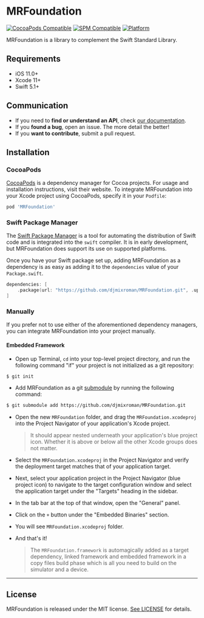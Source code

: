 # MRFoundation

[![CocoaPods Compatible](https://img.shields.io/cocoapods/v/MRFoundation.svg)](https://img.shields.io/cocoapods/v/MRFoundation.svg)
[![SPM Compatible](https://img.shields.io/badge/SPM-compatible-orange.svg?style=flat)](https://www.swift.org/package-manager/)
[![Platform](https://img.shields.io/cocoapods/p/MRFoundation.svg?style=flat)](http://cocoadocs.org/docsets/MRFoundation)

MRFoundation is a library to complement the Swift Standard Library.

## Requirements

- iOS 11.0+
- Xcode 11+
- Swift 5.1+

## Communication

- If you need to **find or understand an API**, check [our documentation](https://iammxrn.github.io/MRFoundation/).
- If you **found a bug**, open an issue. The more detail the better!
- If you **want to contribute**, submit a pull request.


## Installation

### CocoaPods

[CocoaPods](https://cocoapods.org) is a dependency manager for Cocoa projects. For usage and installation instructions, visit their website. To integrate MRFoundation into your Xcode project using CocoaPods, specify it in your `Podfile`:

```ruby
pod 'MRFoundation'
```

### Swift Package Manager

The [Swift Package Manager](https://swift.org/package-manager/) is a tool for automating the distribution of Swift code and is integrated into the `swift` compiler. It is in early development, but MRFoundation does support its use on supported platforms.

Once you have your Swift package set up, adding MRFoundation as a dependency is as easy as adding it to the `dependencies` value of your `Package.swift`.

```swift
dependencies: [
    .package(url: "https://github.com/djmixroman/MRFoundation.git", .upToNextMajor(from: "1.0.0"))
]
```

### Manually

If you prefer not to use either of the aforementioned dependency managers, you can integrate MRFoundation into your project manually.

#### Embedded Framework

- Open up Terminal, `cd` into your top-level project directory, and run the following command "if" your project is not initialized as a git repository:

```bash
$ git init
```

- Add MRFoundation as a git [submodule](http://git-scm.com/docs/git-submodule) by running the following command:

```bash
$ git submodule add https://github.com/djmixroman/MRFoundation.git
```

- Open the new `MRFoundation` folder, and drag the `MRFoundation.xcodeproj` into the Project Navigator of your application's Xcode project.

    > It should appear nested underneath your application's blue project icon. Whether it is above or below all the other Xcode groups does not matter.

- Select the `MRFoundation.xcodeproj` in the Project Navigator and verify the deployment target matches that of your application target.
- Next, select your application project in the Project Navigator (blue project icon) to navigate to the target configuration window and select the application target under the "Targets" heading in the sidebar.
- In the tab bar at the top of that window, open the "General" panel.
- Click on the `+` button under the "Embedded Binaries" section.
- You will see `MRFoundation.xcodeproj` folder.

- And that's it!

  > The `MRFoundation.framework` is automagically added as a target dependency, linked framework and embedded framework in a copy files build phase which is all you need to build on the simulator and a device.

---

## License

MRFoundation is released under the MIT license. [See LICENSE](https://github.com/djmixroman/MRFoundation/blob/master/LICENSE.md) for details.
